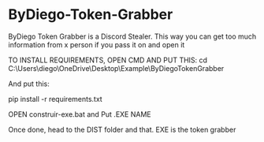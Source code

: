 # ByDiego-Token-Grabber
ByDiego Token Grabber is a Discord Stealer. This way you can get too much information from x person if you pass it on and open it



TO INSTALL REQUIREMENTS, OPEN CMD AND PUT THIS:
cd C:\Users\diego\OneDrive\Desktop\Example\ByDiegoTokenGrabber

And put this:

pip install -r requirements.txt


OPEN construir-exe.bat and Put .EXE NAME

Once done, head to the DIST folder and that. EXE is the token grabber
